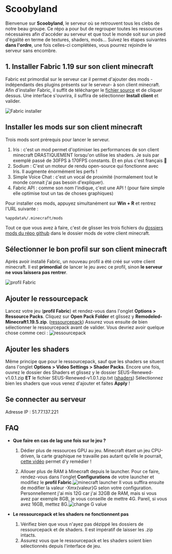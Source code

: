 # Scoobyland

Bienvenue sur **Scoobyland**, le serveur où se retrouvent tous les clebs de notre beau groupe.
Ce répo a pour but de regrouper toutes les ressources nécessaires afin d'accéder au serveur et que tout le monde soit sur un pied d'égalité en terme de textures, shaders, mods...
Suivez les étapes suivantes **dans l'ordre**, une fois celles-ci complétées, vous pourrez rejoindre le serveur sans encombre.

## 1. Installer Fabric 1.19 sur son client minecraft

Fabric est primordial sur le serveur car il permet d'ajouter des mods -indépendants des plugins présents sur le serveur- à son client minecraft.
Afin d'installer Fabric, il suffit de télécharger le [fichier source](https://github.com/Clement-picot6/minecraft/blob/main/utils/) et de cliquer dessus. Une interface s'ouvrira, il suffira de sélectionner **Install client** et valider.

![Fabric installer](https://img001.prntscr.com/file/img001/hQRfBiONSOSloMbFn6drRA.jpeg)


## Installer les mods sur son client minecraft
Trois mods sont prérequis pour lancer le serveur.
1. Iris : c'est un mod permet d'optimiser les performances de son client minecraft DRASTIQUEMENT lorsqu'on utilise les shaders. Je suis par exemplé passé de 30FPS à 170FPS constants. Et en plus c'est français 🐓
2. Sodium : C'est un moteur de rendu open-source qui fonctionne avec Iris. Il augmente énormément les perfs !
3. Simple Voice Chat : c'est un vocal de proximité (normalement tout le monde connait j'ai pas besoin d'expliquer).
4. Fabric API : comme son nom l'indique, c'est une API ! (pour faire simple elle optimise tout un tas de choses graphiques)

Pour installer ces mods, appuyez simultanément sur **Win + R** et rentrez l'URL suivante :

    %appdata%/.minecraft/mods
Tout ce que vous avez à faire, c'est de glisser les trois fichiers du [dossiers mods du répo github](https://github.com/Clement-picot6/minecraft/tree/main/mods) dans le dossier mods de votre client minecraft.


## Sélectionner le bon profil sur son client minecraft

Après avoir installé Fabric, un nouveau profil a été créé sur votre client minecraft. Il est **primordial** de lancer le jeu avec ce profil, sinon **le serveur ne vous laissera pas rentrer**.

![profil Fabric](https://img001.prntscr.com/file/img001/EhPPK7odSfGWpfJs2iyNrw.jpeg)

## Ajouter le ressourcepack
Lancez votre jeu (**profil Fabric**) et rendez-vous dans l'onglet **Options > Ressource Packs**. Cliquez sur **Open Pack Folder** et glissez y **Remodeled-Minecraft1.19.5.zip**. ([ressourcepack](https://github.com/clementpicot/minecraft/tree/main/resourcepacks))
Assurez vous ensuite de bien sélectionner le ressourcepack avant de valider. Vous devriez avoir quelque chose comme ceci :
![ressourcepack](https://img001.prntscr.com/file/img001/9a0oLoD6QMKoh6_zCvFpGg.jpeg)

## Ajouter les shaders

Même principe que pour le ressourcepack, sauf que les shaders se situent dans l'onglet **Options > Video Settings > Shader Packs**. Encore une fois, ouvrez le dossier des Shaders et glissez y le dossier SEUS-Renewed-v1.0.1.zip **ET** le fichier SEUS-Renewed-v1.0.1.zip.txt ([shaders](https://github.com/clementpicot/minecraft/tree/main/shaderpacks))
Sélectionnez bien les shaders que vous venez d'ajouter et faites **Apply** !

## Se connecter au serveur

Adresse IP : 51.77.137.221

## FAQ

 - **Que faire en cas de lag une fois sur le jeu ?**
	 1. Dédier plus de ressources GPU au jeu. Minecraft étant un jeu CPU-driven, la carte graphique ne travaille pas autant qu'elle le pourrait, [cette vidéo](https://www.youtube.com/watch?v=J1UcsKnIV10&ab_channel=GameTrick) permet d'y remédier !

	 2. Allouer plus de RAM à Minecraft depuis le launcher. Pour ce faire, rendez-vous dans l'onglet **Configurations** de votre launcher et modifiez le **profil Fabric**.![minecraft launcher](https://img001.prntscr.com/file/img001/StBWM162SsGp77FAmTHpGQ.jpeg)
Il vous suffira ensuite de modifier la valeur -Xmx{valeur}G selon votre configuration.
Personnellement j'ai mis 12G car j'ai 32GB de RAM, mais si vous avez par exemple 8GB, je vous conseille de mettre 4G. Pareil, si vous avez 16GB, mettez 8G.![change G value](https://img001.prntscr.com/file/img001/E00i1m7gTr-eq7G9MhqHiQ.jpeg)&nbsp;
&nbsp;

 - **Le ressourcepack et les shaders ne fonctionnent pas**
	1. Vérifiez bien que vous n'ayez pas dézippé les dossiers de ressourcepack et de shaders. Il est impératif de laisser les .zip intacts.
	2. Assurez vous que le ressourcepack et les shaders soient bien sélectionnés depuis l'interface de jeu.
